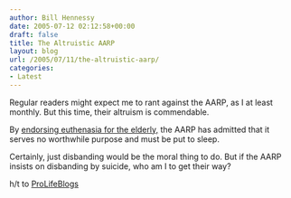 ```yaml
---
author: Bill Hennessy
date: 2005-07-12 02:12:58+00:00
draft: false
title: The Altruistic AARP
layout: blog
url: /2005/07/11/the-altruistic-aarp/
categories:
- Latest
---
```


Regular readers might expect me to rant against the AARP, as I at least monthly.  But this time, their altruism is commendable.

By [endorsing euthenasia for the elderly,](https://marlowesshade.blogspot.com/2005/07/aarp-paves-way-for-euthanasia.html) the AARP has admitted that it serves no worthwhile purpose and must be put to sleep.

Certainly, just disbanding would be the moral thing to do.  But if the AARP insists on disbanding by suicide, who am I to get their way?

h/t to [ProLifeBlogs](https://www.prolifeblogs.com/articles/archives/2005/07/retired_persons.php)
